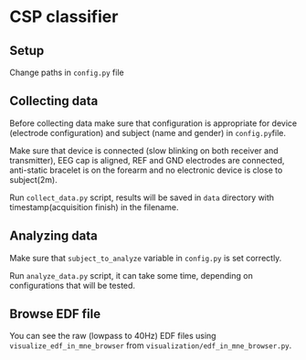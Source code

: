# CSP classifier

## Setup
Change paths in `config.py` file

## Collecting data
Before collecting data make sure that configuration is appropriate for device (electrode configuration) and subject (name and gender) in `config.py`file.

Make sure that device is connected (slow blinking on both receiver and transmitter), EEG cap is aligned, REF and GND electrodes are connected, anti-static bracelet is on the forearm and no electronic device is close to subject(2m).

Run `collect_data.py` script, results will be saved in `data` directory with timestamp(acquisition finish) in the filename.

## Analyzing data
Make sure that `subject_to_analyze` variable in `config.py` is set correctly.

Run `analyze_data.py` script, it can take some time, depending on configurations that will be tested.

## Browse EDF file
You can see the raw (lowpass to 40Hz) EDF files using `visualize_edf_in_mne_browser` from `visualization/edf_in_mne_browser.py`.